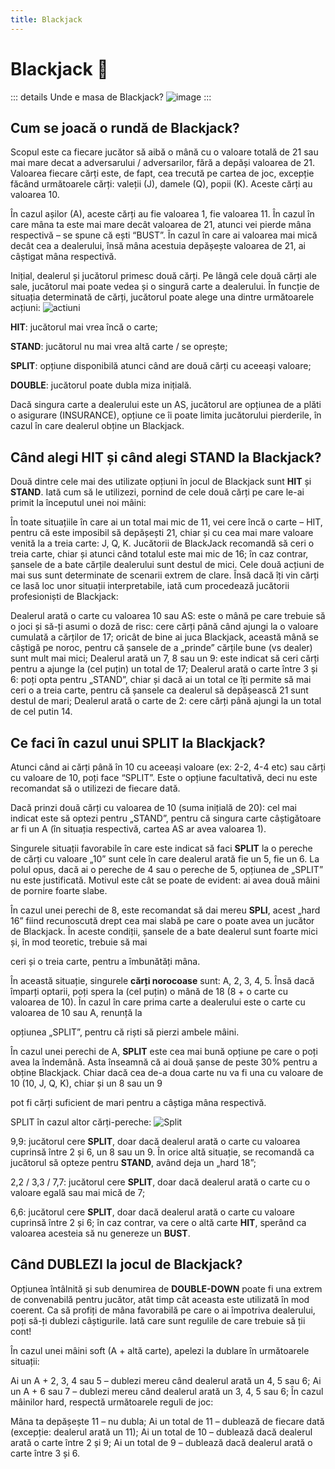 ```yaml
---
title: Blackjack
---
```


# Blackjack 🖤


::: details Unde e masa de Blackjack?
![image](https://i.imgur.com/gXqCR9N.gif)
:::

## Cum se joacă o rundă de Blackjack?

Scopul este ca fiecare jucător să aibă o mână cu o valoare totală de 21 sau mai mare decat a adversarului / adversarilor, fără a depăși valoarea de 21. Valoarea fiecare cărți este, de fapt, cea trecută pe cartea de joc, excepție făcând următoarele cărți: valeții (J), damele (Q), popii (K). Aceste cărți au valoarea 10. 

În cazul așilor (A), aceste cărți au fie valoarea 1, fie valoarea 11. În cazul în care mâna ta este mai mare decât valoarea de 21, atunci vei pierde mâna respectivă – se spune că ești “BUST”. În cazul în care ai valoarea mai mică decât cea a dealerului, însă mâna acestuia depășește valoarea de 21, ai câștigat mâna respectivă. 

Inițial, dealerul și jucătorul primesc două cărți. Pe lângă cele două cărți ale sale, jucătorul mai poate vedea și o singură carte a dealerului. În funcție de situația determinată de cărți, jucătorul poate alege una dintre următoarele acțiuni: ![actiuni](https://github.com/Alexander-AIM/wiki/assets/157987605/c6de6894-d367-4481-a1c1-f2bf70f764b4)


**HIT**: jucătorul mai vrea încă o carte; 

**STAND**: jucătorul nu mai vrea altă carte / se oprește; 

**SPLIT**: opțiune disponibilă atunci când are două cărți cu aceeași valoare; 

**DOUBLE**: jucătorul poate dubla miza inițială. 

Dacă singura carte a dealerului este un AS, jucătorul are opțiunea de a plăti o asigurare (INSURANCE), opțiune ce îi poate limita jucătorului pierderile, în cazul în care dealerul obține un Blackjack. 

## Când alegi HIT și când alegi STAND la Blackjack?

Două dintre cele mai des utilizate opțiuni în jocul de Blackjack sunt **HIT** și **STAND**. Iată cum să le utilizezi, pornind de cele două cărți pe care le-ai primit la începutul unei noi mâini: 

În toate situațiile în care ai un total mai mic de 11, vei cere încă o carte – HIT, pentru că este imposibil să depășești 21, chiar și cu cea mai mare valoare venită la a treia carte: J, Q, K.
Jucătorii de BlackJack recomandă să ceri o treia carte, chiar și atunci când totalul este mai mic de 16; în caz contrar, șansele de a bate cărțile dealerului sunt destul de mici.
Cele două acțiuni de mai sus sunt determinate de scenarii extrem de clare. Însă dacă îți vin cărți ce lasă loc unor situații interpretabile, iată cum procedează jucătorii profesioniști de Blackjack: 

Dealerul arată o carte cu valoarea 10 sau AS: este o mână pe care trebuie să o joci și să-ți asumi o doză de risc: cere cărți până când ajungi la o valoare cumulată a cărților de 17; oricât de bine ai juca Blackjack, această mână se câștigă pe noroc, pentru că șansele de a „prinde” cărțile bune (vs dealer) sunt mult mai mici; 
Dealerul arată un 7, 8 sau un 9: este indicat să ceri cărți pentru a ajunge la (cel puțin) un total de 17; 
Dealerul arată o carte între 3 și 6: poți opta pentru „STAND”, chiar și dacă ai un total ce îți permite să mai ceri o a treia carte, pentru că șansele ca dealerul să depășească 21 sunt destul de mari; 
Dealerul arată o carte de 2: cere cărți până ajungi la un total de cel putin 14.

## Ce faci în cazul unui SPLIT la Blackjack?
 
Atunci când ai cărți până în 10 cu aceeași valoare (ex: 2-2, 4-4 etc) sau cărți cu valoare de 10, poți face “SPLIT”. Este o opțiune facultativă, deci nu este recomandat să o utilizezi de fiecare dată. 

Dacă prinzi două cărți cu valoarea de 10 (suma inițială de 20): cel mai indicat este să optezi pentru „STAND”, pentru că singura carte câștigătoare ar fi un A (în situația respectivă, cartea AS ar avea valoarea 1). 

Singurele situații favorabile în care este indicat să faci **SPLIT** la o pereche de cărți cu valoare „10” sunt cele în care dealerul arată fie un 5, fie un 6. La polul opus, dacă ai o pereche de 4 sau o pereche de 5, opțiunea de „SPLIT” nu este justificată. Motivul 
este cât se poate de evident: ai avea două mâini de pornire foarte slabe. 

În cazul unei perechi de 8, este recomandat să dai mereu **SPLI**, acest „hard 16” fiind recunoscută drept cea mai slabă pe care o poate avea un jucător de Blackjack. În aceste condiții, șansele de a bate dealerul sunt foarte mici și, în mod teoretic, trebuie să mai

ceri și o treia carte, pentru a îmbunătăți mâna.

În această situație, singurele **cărți norocoase** sunt: A, 2, 3, 4, 5. Însă dacă împarți optarii, poți spera la (cel puțin) o mână de 18 (8 + o carte cu valoarea de 10). În cazul în care prima carte a dealerului este o carte cu valoarea de 10 sau A, renunță la

opțiunea „SPLIT”, pentru că riști să pierzi ambele mâini. 

În cazul unei perechi de A, **SPLIT** este cea mai bună opțiune pe care o poți avea la îndemână. Asta înseamnă că ai două șanse de peste 30% pentru a obține Blackjack. Chiar dacă cea de-a doua carte nu va fi una cu valoare de 10 (10, J, Q, K), chiar și un 8 sau un 9

pot fi cărți suficient de mari pentru a câștiga mâna respectivă. 

SPLIT în cazul altor cărți-pereche: ![Split](https://github.com/Alexander-AIM/wiki/assets/157987605/b45e4cbc-4c1b-4294-9e4d-b3c1130fc2a7)


9,9: jucătorul cere **SPLIT**, doar dacă dealerul arată o carte cu valoarea cuprinsă între 2 și 6, un 8 sau un 9. În orice altă situație, se recomandă ca jucătorul să opteze pentru **STAND**, având deja un „hard 18”; 

2,2 / 3,3 / 7,7: jucătorul cere **SPLIT**, doar dacă dealerul arată o carte cu o valoare egală sau mai mică de 7; 

6,6: jucătorul cere **SPLIT**, doar dacă dealerul arată o carte cu valoare cuprinsă între 2 și 6; în caz contrar, va cere o altă carte **HIT**, sperând ca valoarea acesteia să nu genereze un **BUST**.


## Când DUBLEZI la jocul de Blackjack?
 
Opțiunea întâlnită și sub denumirea de **DOUBLE-DOWN** poate fi una extrem de convenabilă pentru jucător, atât timp cât aceasta este utilizată în mod coerent. Ca să profiți de mâna favorabilă pe care o ai împotriva dealerului, poți să-ți dublezi câștigurile. Iată care sunt regulile de care trebuie să ții cont!

În cazul unei mâini soft (A + altă carte), apelezi la dublare în următoarele situații: 

Ai un A + 2, 3, 4 sau 5 – dublezi mereu când dealerul arată un 4, 5 sau 6; 
Ai un A + 6 sau 7 – dublezi mereu când dealerul arată un 3, 4, 5 sau 6; 
În cazul mâinilor hard,  respectă următoarele reguli de joc: 

Mâna ta depășește 11 – nu dubla; 
Ai un total de 11 – dublează de fiecare dată (excepție: dealerul arată un 11);
Ai un total de 10 – dublează dacă dealerul arată o carte între 2 și 9; 
Ai un total de 9 – dublează dacă dealerul arată o carte între 3 și 6.
